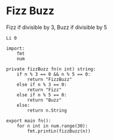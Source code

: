 # Fizz Buzz

Fizz if divisible by 3, Buzz if divisible by 5

    Li 0
    
    import:
        fmt
        num
    
    private fizzBuzz fn(n int) string:
        if n % 3 == 0 && n % 5 == 0:
            return "FizzBuzz"
        else if n % 3 == 0:
            return "Fizz"
        else if n % 5 == 0:
            return "Buzz"
        else:
            return n.String
    
    export main fn():
        for n int in num.range(30):
            fmt.printLn(fizzBuzz(n))

